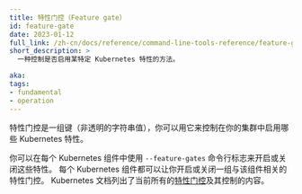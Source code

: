 ```yaml
---
title: 特性门控（Feature gate）
id: feature-gate
date: 2023-01-12
full_link: /zh-cn/docs/reference/command-line-tools-reference/feature-gates/
short_description: >
  一种控制是否启用某特定 Kubernetes 特性的方法。

aka: 
tags:
- fundamental
- operation
---
```


特性门控是一组键（非透明的字符串值），你可以用它来控制在你的集群中启用哪些 Kubernetes 特性。


你可以在每个 Kubernetes 组件中使用 `--feature-gates` 命令行标志来开启或关闭这些特性。
每个 Kubernetes 组件都可以让你开启或关闭一组与该组件相关的特性门控。
Kubernetes 文档列出了当前所有的[特性门控](/zh-cn/docs/reference/command-line-tools-reference/feature-gates/)及其控制的内容。
